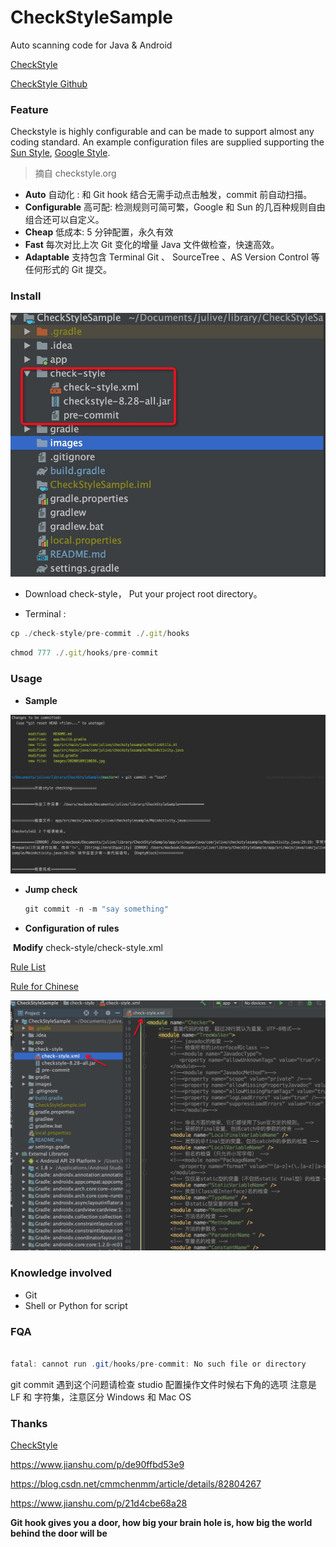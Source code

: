 # CheckStyleSample
Auto scanning code for Java &amp; Android

[CheckStyle](https://checkstyle.org/)

[CheckStyle Github](https://github.com/checkstyle/checkstyle)

### Feature

Checkstyle is highly configurable and can be made to support almost any coding standard. An example configuration files are supplied supporting the [Sun Style](https://checkstyle.org/styleguides/sun-code-conventions-19990420/CodeConvTOC.doc.html), [Google Style](https://checkstyle.org/styleguides/google-java-style-20180523/javaguide.html). 	

> 摘自 checkstyle.org	                                                                                                   



- **Auto**  自动化 : 和 Git hook 结合无需手动点击触发，commit 前自动扫描。
- **Configurable** 高可配: 检测规则可简可繁，Google 和 Sun 的几百种规则自由组合还可以自定义。
- **Cheap** 低成本: 5 分钟配置，永久有效
- **Fast** 每次对比上次 Git 变化的增量 Java 文件做检查，快速高效。
- **Adaptable** 支持包含 Terminal Git 、 SourceTree 、AS Version Control 等任何形式的 Git 提交。







### Install



![20200109110836](images/20200109110836.jpg)



- Download check-style， Put your project root directory。

-  Terminal : 

  

  ```javascript
  cp ./check-style/pre-commit ./.git/hooks   
  ```

  

  ```javascript
  chmod 777 ./.git/hooks/pre-commit    
  ```

  

### Usage

- **Sample**

![20200109112536](images/20200109112536.jpg)



- **Jump check**

  ```javascript
  git commit -n -m "say something"
  ```

- **Configuration of rules**

​       **Modify** check-style/check-style.xml             

[Rule List](https://checkstyle.sourceforge.io/checks.html)

[Rule for Chinese](https://www.iteye.com/blog/zhangzuanqian-987121) 

![20200109113315](images/20200109113315.jpg)

### Knowledge involved

- Git
- Shell or Python for script

### FQA

```java

fatal: cannot run .git/hooks/pre-commit: No such file or directory 


```

git commit 遇到这个问题请检查 studio 配置操作文件时候右下角的选项 注意是 LF 和 字符集，注意区分 Windows 和 Mac OS


### Thanks

[CheckStyle](https://checkstyle.org/)

https://www.jianshu.com/p/de90ffbd53e9 

https://blog.csdn.net/cmmchenmm/article/details/82804267

https://www.jianshu.com/p/21d4cbe68a28



**Git hook gives you a door, how big your brain hole is, how big the world behind the door will be**